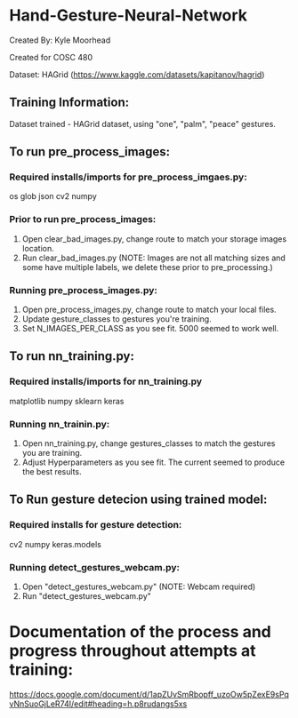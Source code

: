 ﻿# Hand-Gesture-Neural-Network
Created By: Kyle Moorhead

Created for COSC 480

Dataset: HAGrid (https://www.kaggle.com/datasets/kapitanov/hagrid)

## Training Information:
Dataset trained - HAGrid dataset, using "one", "palm", "peace" gestures.

## To run pre_process_images:
### Required installs/imports for pre_process_imgaes.py:
os
glob
json
cv2
numpy

### Prior to run pre_process_images:
1. Open clear_bad_images.py, change route to match your storage images location.
2. Run clear_bad_images.py (NOTE: Images are not all matching sizes and some have multiple labels, we delete these prior to pre_processing.)

### Running pre_process_images.py:
1. Open pre_process_images.py, change route to match your local files.
2. Update gesture_classes to gestures you're training.
3. Set N_IMAGES_PER_CLASS as you see fit. 5000 seemed to work well.

## To run nn_training.py:
### Required installs/imports for nn_training.py
matplotlib
numpy
sklearn
keras

### Running nn_trainin.py:
1. Open nn_training.py, change gestures_classes to match the gestures you are training.
2. Adjust Hyperparameters as you see fit. The current seemed to produce the best results. 

## To Run gesture detecion using trained model:
### Required installs for gesture detection:
cv2
numpy
keras.models

### Running detect_gestures_webcam.py:
1. Open "detect_gestures_webcam.py" (NOTE: Webcam required)
2. Run "detect_gestures_webcam.py"

# Documentation of the process and progress throughout attempts at training:
https://docs.google.com/document/d/1apZUvSmRbopff_uzoOw5pZexE9sPqvNnSuoGjLeR74I/edit#heading=h.p8rudangs5xs
